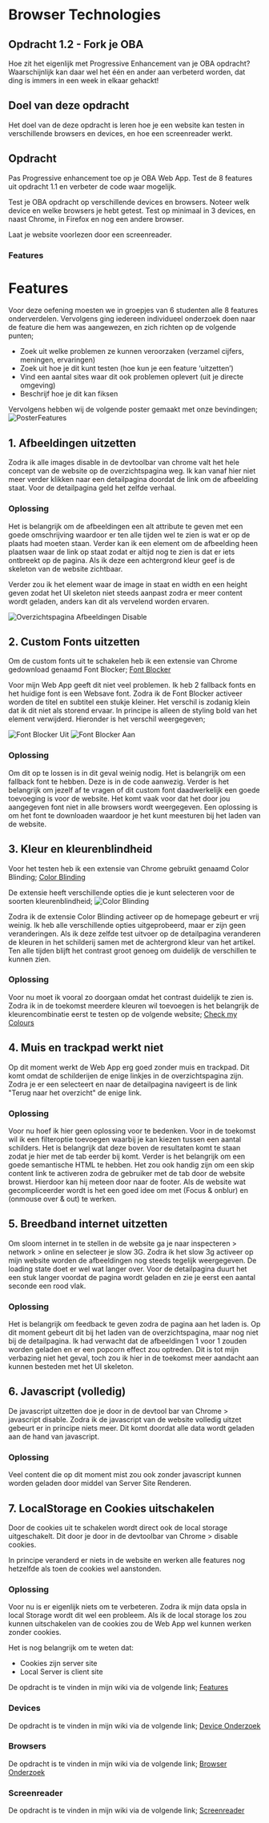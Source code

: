 # Browser Technologies

## Opdracht 1.2 - Fork je OBA

Hoe zit het eigenlijk met Progressive Enhancement van je OBA opdracht? Waarschijnlijk kan daar wel het één en ander aan verbeterd worden, dat ding is immers in een week in elkaar gehackt!

## Doel van deze opdracht

Het doel van de deze opdracht is leren hoe je een website kan testen in verschillende browsers en devices, en hoe een screenreader werkt.

## Opdracht

Pas Progressive enhancement toe op je OBA Web App. Test de 8 features uit opdracht 1.1 en verbeter de code waar mogelijk.

Test je OBA opdracht op verschillende devices en browsers. Noteer welk device en welke browsers je hebt getest. Test op minimaal in 3 devices, en naast Chrome, in Firefox en nog een andere browser.

Laat je website voorlezen door een screenreader.

### Features

# Features

Voor deze oefening moesten we in groepjes van 6 studenten alle 8 features onderverdelen. Vervolgens ging iedereen individueel onderzoek doen naar de feature die hem was aangewezen, en zich richten op de volgende punten;

- Zoek uit welke problemen ze kunnen veroorzaken (verzamel cijfers, meningen, ervaringen)
- Zoek uit hoe je dit kunt testen (hoe kun je een feature ‘uitzetten’)
- Vind een aantal sites waar dit ook problemen oplevert (uit je directe omgeving)
- Beschrijf hoe je dit kan fiksen

Vervolgens hebben wij de volgende poster gemaakt met onze bevindingen;
![PosterFeatures](/docs/img/PosterFeatures.jpeg)

## 1. Afbeeldingen uitzetten

Zodra ik alle images disable in de devtoolbar van chrome valt het hele concept van de website op de overzichtspagina weg. Ik kan vanaf hier niet meer verder klikken naar een detailpagina doordat de link om de afbeelding staat. Voor de detailpagina geld het zelfde verhaal.

### Oplossing

Het is belangrijk om de afbeeldingen een alt attribute te geven met een goede omschrijving waardoor er ten alle tijden wel te zien is wat er op de plaats had moeten staan. Verder kan ik een element om de afbeelding heen plaatsen waar de link op staat zodat er altijd nog te zien is dat er iets ontbreekt op de pagina. Als ik deze een achtergrond kleur geef is de skeleton van de website zichtbaar.

Verder zou ik het element waar de image in staat en width en een height geven zodat het UI skeleton niet steeds aanpast zodra er meer content wordt geladen, anders kan dit als vervelend worden ervaren.

![Overzichtspagina Afbeeldingen Disable](/docs/img/afbeeldingDisable.png)

## 2. Custom Fonts uitzetten

Om de custom fonts uit te schakelen heb ik een extensie van Chrome gedownload genaamd Font Blocker;
[Font Blocker](https://chrome.google.com/webstore/detail/font-blocker/knpgaobajhnhgkhhoopjepghknapnikl?hl=nl)

Voor mijn Web App geeft dit niet veel problemen. Ik heb 2 fallback fonts en het huidige font is een Websave font. Zodra ik de Font Blocker activeer worden de titel en subtitel een stukje kleiner. Het verschil is zodanig klein dat ik dit niet als storend ervaar. In principe is alleen de styling bold van het element verwijderd. Hieronder is het verschil weergegeven;

![Font Blocker Uit](/docs/img/fontBlockerOff.png)
![Font Blocker Aan](/docs/img/fontBlockerOn.png)

### Oplossing

Om dit op te lossen is in dit geval weinig nodig. Het is belangrijk om een fallback font te hebben. Deze is in de code aanwezig. Verder is het belangrijk om jezelf af te vragen of dit custom font daadwerkelijk een goede toevoeging is voor de website. Het komt vaak voor dat het door jou aangegeven font niet in alle browsers wordt weergegeven. Een oplossing is om het font te downloaden waardoor je het kunt meesturen bij het laden van de website.

## 3. Kleur en kleurenblindheid

Voor het testen heb ik een extensie van Chrome gebruikt genaamd Color Blinding;
[Color Blinding](https://chrome.google.com/webstore/detail/colorblinding/dgbgleaofjainknadoffbjkclicbbgaa/related)

De extensie heeft verschillende opties die je kunt selecteren voor de soorten kleurenblindheid;
![Color Blinding](/docs/img/ColorBlinding.png)

Zodra ik de extensie Color Blinding activeer op de homepage gebeurt er vrij weinig. Ik heb alle verschillende opties uitgeprobeerd, maar er zijn geen veranderingen. Als ik deze zelfde test uitvoer op de detailpagina veranderen de kleuren in het schilderij samen met de achtergrond kleur van het artikel. Ten alle tijden blijft het contrast groot genoeg om duidelijk de verschillen te kunnen zien.

### Oplossing

Voor nu moet ik vooral zo doorgaan omdat het contrast duidelijk te zien is. Zodra ik in de toekomst meerdere kleuren wil toevoegen is het belangrijk de kleurencombinatie eerst te testen op de volgende website;
[Check my Colours](https://www.checkmycolours.com/)

## 4. Muis en trackpad werkt niet

Op dit moment werkt de Web App erg goed zonder muis en trackpad. Dit komt omdat de schilderijen de enige linkjes in de overzichtspagina zijn. Zodra je er een selecteert en naar de detailpagina navigeert is de link "Terug naar het overzicht" de enige link.

### Oplossing

Voor nu hoef ik hier geen oplossing voor te bedenken. Voor in de toekomst wil ik een filteroptie toevoegen waarbij je kan kiezen tussen een aantal schilders. Het is belangrijk dat deze boven de resultaten komt te staan zodat je hier met de tab eerder bij komt. Verder is het belangrijk om een goede semantische HTML te hebben. Het zou ook handig zijn om een skip content link te activeren zodra de gebruiker met de tab door de website browst. Hierdoor kan hij meteen door naar de footer. Als de website wat gecompliceerder wordt is het een goed idee om met (Focus & onblur) en (onmouse over & out) te werken.

## 5. Breedband internet uitzetten

Om sloom internet in te stellen in de website ga je naar inspecteren > network > online en selecteer je slow 3G.
Zodra ik het slow 3g activeer op mijn website worden de afbeeldingen nog steeds tegelijk weergegeven. De loading state doet er wel wat langer over. Voor de detailpagina duurt het een stuk langer voordat de pagina wordt geladen en zie je eerst een aantal seconde een rood vlak.

### Oplossing

Het is belangrijk om feedback te geven zodra de pagina aan het laden is. Op dit moment gebeurt dit bij het laden van de overzichtspagina, maar nog niet bij de detailpagina. Ik had verwacht dat de afbeeldingen 1 voor 1 zouden worden geladen en er een popcorn effect zou optreden. Dit is tot mijn verbazing niet het geval, toch zou ik hier in de toekomst meer aandacht aan kunnen besteden met het UI skeleton.

## 6. Javascript (volledig)

De javascript uitzetten doe je door in de devtool bar van Chrome > javascript disable.
Zodra ik de javascript van de website volledig uitzet gebeurt er in principe niets meer. Dit komt doordat alle data wordt geladen aan de hand van javascript.

### Oplossing

Veel content die op dit moment mist zou ook zonder javascript kunnen worden geladen door middel van Server Site Renderen.

## 7. LocalStorage en Cookies uitschakelen

Door de cookies uit te schakelen wordt direct ook de local storage uitgeschakelt. Dit door je door in de devtoolbar van Chrome > disable cookies.

In principe veranderd er niets in de website en werken alle features nog hetzelfde als toen de cookies wel aanstonden.

### Oplossing

Voor nu is er eigenlijk niets om te verbeteren. Zodra ik mijn data opsla in local Storage wordt dit wel een probleem. Als ik de local storage los zou kunnen uitschakelen van de cookies zou de Web App wel kunnen werken zonder cookies.

Het is nog belangrijk om te weten dat:

- Cookies zijn server site
- Local Server is client site

De opdracht is te vinden in mijn wiki via de volgende link;
[Features](https://github.com/Zeijls/browser-technologies-1920/wiki/Features)

### Devices

De opdracht is te vinden in mijn wiki via de volgende link;
[Device Onderzoek](https://github.com/Zeijls/browser-technologies-1920/wiki/Device-onderzoek)

### Browsers

De opdracht is te vinden in mijn wiki via de volgende link;
[Browser Onderzoek](https://github.com/Zeijls/browser-technologies-1920/wiki/Browser-Onderzoek)

### Screenreader

De opdracht is te vinden in mijn wiki via de volgende link;
[Screenreader](https://github.com/Zeijls/browser-technologies-1920/wiki/Screenreader)
